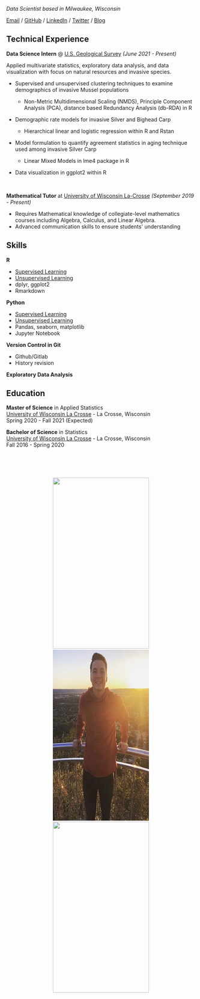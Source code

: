 _Data Scientist based in Milwaukee, Wisconsin_

[Email](mailto:johnoliver616@yahoo.com) / [GitHub](https://github.com/oliverjohnw) / [LinkedIn](https://www.linkedin.com/in/john-oliver-76508519a/) / [Twitter](https://twitter.com/olliejay00) / [Blog](https://www.olliejay00.com/)

## Technical Experience

**Data Science Intern** @ [U.S. Geological Survey](https://www.usgs.gov/) _(June 2021 - Present)_ <br>

 Applied multivariate statistics, exploratory data analysis, and data visualization with focus on natural resources and invasive species. <br>

 - Supervised and unsupervised clustering techniques to examine demographics of invasive Mussel populations <br>
 
     * Non-Metric Multidimensional Scaling (NMDS), Principle Component Analysis (PCA), distance based Redundancy Analysis (db-RDA) in R 

 -  Demographic rate models for invasive Silver and Bighead Carp <br>
  
     - Hierarchical linear and logistic regression within R and Rstan

 -  Model formulation to quantify agreement statistics in aging technique used among invasive Silver Carp <br>

     - Linear Mixed Models in lme4 package in R

 - Data visualization in ggplot2 within R
 <br> 
 
**Mathematical Tutor** at [University of Wisconsin La-Crosse](https:https://www.uwlax.edu/) _(September 2019 - Present)_<br>
 - Requires Mathematical knowledge of collegiate-level mathematics courses including Algebra, Calculus, and Linear Algebra.
 - Advanced communication skills to ensure students' understanding

## Skills

**R**
 - [Supervised Learning](https://github.com/oliverjohnw/supervised-learning)
 - [Unsupervised Learning](https://github.com/oliverjohnw/unsupervised-learning)
 - dplyr, ggplot2
 - Rmarkdown
 

**Python**
 - [Supervised Learning](https://github.com/oliverjohnw/supervised-learning)
 - [Unsupervised Learning](https://github.com/oliverjohnw/unsupervised-learning)
 - Pandas, seaborn, matplotlib
 - Jupyter Notebook

**Version Control in Git**
 - Github/Gitlab
 - History revision

**Exploratory Data Analysis**


## Education

**Master of Science**  in Applied Statistics <br>
[University of Wisconsin La Crosse](https://www.uwlax.edu/grad/statistics/) - La Crosse, Wisconsin <br>
Spring 2020 - Fall 2021 (Expected)

**Bachelor of Science**  in Statistics <br>
[University of Wisconsin La Crosse](http://catalog.uwlax.edu/undergraduate/mathematics/statistics-bs/)  - La Crosse, Wisconsin <br>
Fall 2016 - Spring 2020 

<br>
<br>
<br>

<p align="center">
  <img src="IMG_1168.JPEG" width="256" height="455">
  <img src="IMG_4518.JPG" width="256" height="455">
  <img src="IMG_7506.PNG" width="256" height="455">
</p>

